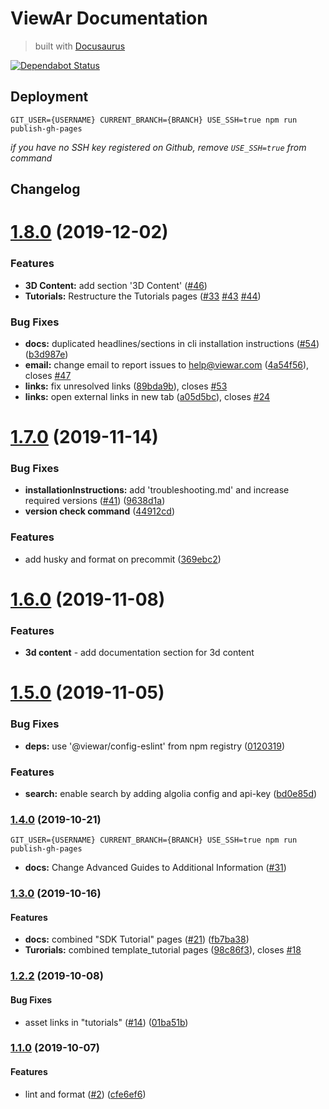 # ViewAr Documentation

> built with [Docusaurus](https://v2.docusaurus.io)

[![Dependabot Status](https://api.dependabot.com/badges/status?host=github&repo=viewar/documentation)](https://dependabot.com)

## Deployment

`GIT_USER={USERNAME} CURRENT_BRANCH={BRANCH} USE_SSH=true npm run publish-gh-pages`

_if you have no SSH key registered on Github, remove `USE_SSH=true` from command_

## Changelog

# [1.8.0](https://github.com/viewar/viewar-documentation/compare/v1.7.0...v1.8.0) (2019-12-02)

### Features

- **3D Content:** add section '3D Content' ([#46](https://github.com/viewar/viewar-documentation/issues/46))
- **Tutorials:** Restructure the Tutorials pages ([#33](https://github.com/viewar/viewar-documentation/issues/33) [#43](https://github.com/viewar/viewar-documentation/issues/43) [#44](https://github.com/viewar/viewar-documentation/issues/44))

### Bug Fixes

- **docs:** duplicated headlines/sections in cli installation instructions ([#54](https://github.com/viewar/viewar-documentation/issues/54)) ([b3d987e](https://github.com/viewar/viewar-documentation/commit/b3d987e))
- **email:** change email to report issues to help@viewar.com ([4a54f56](https://github.com/viewar/viewar-documentation/commit/4a54f56)), closes [#47](https://github.com/viewar/viewar-documentation/issues/47)
- **links:** fix unresolved links ([89bda9b](https://github.com/viewar/viewar-documentation/commit/89bda9b)), closes [#53](https://github.com/viewar/viewar-documentation/issues/53)
- **links:** open external links in new tab ([a05d5bc](https://github.com/viewar/viewar-documentation/commit/a05d5bc)), closes [#24](https://github.com/viewar/viewar-documentation/issues/24)

# [1.7.0](https://github.com/viewar/viewar-documentation/compare/v1.6.0...v1.7.0) (2019-11-14)

### Bug Fixes

- **installationInstructions:** add 'troubleshooting.md' and increase required versions ([#41](https://github.com/viewar/viewar-documentation/issues/41)) ([9638d1a](https://github.com/viewar/viewar-documentation/commit/9638d1a))
- **version check command** ([44912cd](https://github.com/viewar/viewar-documentation/commit/44912cd))

### Features

- add husky and format on precommit ([369ebc2](https://github.com/viewar/viewar-documentation/commit/369ebc2))

# [1.6.0](https://github.com/viewar/viewar-documentation/compare/v1.5.0...v1.6.0) (2019-11-08)

### Features

- **3d content** - add documentation section for 3d content

# [1.5.0](https://github.com/viewar/viewar-documentation/compare/v1.4.0...v1.5.0) (2019-11-05)

### Bug Fixes

- **deps:** use '@viewar/config-eslint' from npm registry ([0120319](https://github.com/viewar/viewar-documentation/commit/0120319))

### Features

- **search:** enable search by adding algolia config and api-key ([bd0e85d](https://github.com/viewar/viewar-documentation/commit/bd0e85d))

### [1.4.0](https://github.com/viewar/viewar-documentation/compare/v1.3.0...v1.4.0) (2019-10-21)

`GIT_USER={USERNAME} CURRENT_BRANCH={BRANCH} USE_SSH=true npm run publish-gh-pages`

- **docs:** Change Advanced Guides to Additional Information ([#31](https://github.com/viewar/documentation/pull/31))

### [1.3.0](https://github.com/viewar/viewar-documentation/compare/v1.2.3...v1.3.0) (2019-10-16)

#### Features

- **docs:** combined "SDK Tutorial" pages ([#21](https://github.com/viewar/viewar-documentation/issues/21)) ([fb7ba38](https://github.com/viewar/viewar-documentation/commit/fb7ba38))
- **Turorials:** combined template_tutorial pages ([98c86f3](https://github.com/viewar/viewar-documentation/commit/98c86f3)), closes [#18](https://github.com/viewar/viewar-documentation/issues/18)

### [1.2.2](https://github.com/viewar/viewar-documentation/compare/v1.2.1...v1.2.2) (2019-10-08)

#### Bug Fixes

- asset links in "tutorials" ([#14](https://github.com/viewar/viewar-documentation/issues/14)) ([01ba51b](https://github.com/viewar/viewar-documentation/commit/01ba51b))

### [1.1.0](https://github.com/viewar/viewar-documentation/compare/cfe6ef6...v1.1.0) (2019-10-07)

#### Features

- lint and format ([#2](https://github.com/viewar/viewar-documentation/issues/2)) ([cfe6ef6](https://github.com/viewar/viewar-documentation/commit/cfe6ef6))
